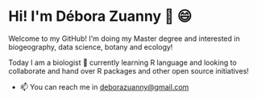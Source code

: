 # Hi! I'm Débora Zuanny 👋 😄

Welcome to my GitHub!
I'm doing my Master degree and interested in biogeography, data science, botany and ecology! 

Today I am a biologist 🌱 currently learning R language and looking to collaborate and hand over R packages and other open source initiatives! 

- 📫 You can reach me in deborazuanny@gmail.com

<!---
deborazuanny/deborazuanny is a ✨ special ✨ repository because its `README.md` (this file) appears on your GitHub profile.
You can click the Preview link to take a look at your changes.
--->
